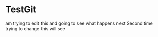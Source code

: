 # TestGit
am trying to edit this and going to see what happens next
Second time trying to change this will see 
